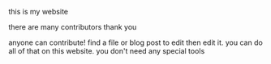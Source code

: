 this is my website

there are many contributors thank you 

anyone can contribute! find a file or blog post to edit then edit it. you can do all of that on this website. you don't need any special tools
